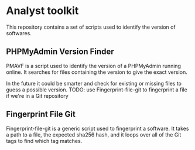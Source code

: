# Analyst toolkit

This repository contains a set of scripts used to identify the version of
softwares.

## PHPMyAdmin Version Finder

PMAVF is a script used to identify the version of a PHPMyAdmin running online.
It searches for files containing the version to give the exact version.

In the future it could be smarter and check for existing or missing files
to guess a possible version.
TODO: use Fingerprint-file-git to fingerprint a file if we're in a Git
repository

## Fingerprint File Git

Fingerprint-file-git is a generic script used to fingerprint a software.
It takes a path to a file, the expected sha256 hash, and it loops over all
of the Git tags to find which tag matches.
